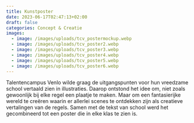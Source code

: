 ```yaml
---
title: Kunstposter
date: 2023-06-17T02:47:13+02:00
draft: false
categories: Concept & Creatie
images:
  - image: /images/uploads/tcv_postermockup.webp
  - image: /images/uploads/tcv_poster2.webp
  - image: /images/uploads/tcv_poster3.webp
  - image: /images/uploads/tcv_poster4.webp
  - image: /images/uploads/tcv_poster5.webp
  - image: /images/uploads/tcv_poster6.webp
---
```

Talentencampus Venlo wilde graag de uitgangspunten voor hun vreedzame school vertaald zien in illustraties. Daarop ontstond het idee om, niet zoals gewoonlijk bij elke regel een plaatje te maken. Maar om een fantasierijke wereld te creëren waarin er allerlei scenes te ontdekken zijn als creatieve vertalingen van de regels. Samen met de tekst van school werd het gecombineerd tot een poster die in elke klas te zien is.